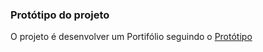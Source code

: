 ### Protótipo do projeto
O projeto é desenvolver um Portifólio seguindo o [Protótipo](https://www.figma.com/proto/z8Z1bsDbjeYBHaGpm7jrem/Portfolio---Curso-1?type=design&node-id=1-11&t=KIi2smpWEh4qYrrA-0&scaling=min-zoom&page-id=0%3A1)
